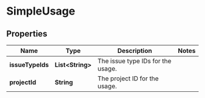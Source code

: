 # SimpleUsage

## Properties
Name | Type | Description | Notes
------------ | ------------- | ------------- | -------------
**issueTypeIds** | **List&lt;String&gt;** | The issue type IDs for the usage. | 
**projectId** | **String** | The project ID for the usage. | 
